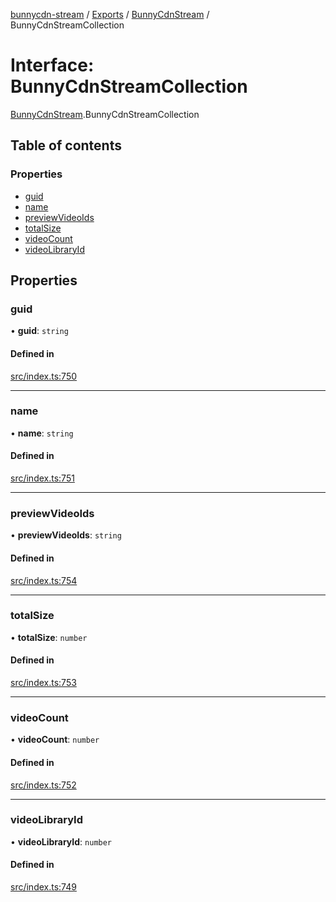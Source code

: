 [bunnycdn-stream](../README.md) / [Exports](../modules.md) / [BunnyCdnStream](../modules/BunnyCdnStream.md) / BunnyCdnStreamCollection

# Interface: BunnyCdnStreamCollection

[BunnyCdnStream](../modules/BunnyCdnStream.md).BunnyCdnStreamCollection

## Table of contents

### Properties

- [guid](BunnyCdnStream.BunnyCdnStreamCollection.md#guid)
- [name](BunnyCdnStream.BunnyCdnStreamCollection.md#name)
- [previewVideoIds](BunnyCdnStream.BunnyCdnStreamCollection.md#previewvideoids)
- [totalSize](BunnyCdnStream.BunnyCdnStreamCollection.md#totalsize)
- [videoCount](BunnyCdnStream.BunnyCdnStreamCollection.md#videocount)
- [videoLibraryId](BunnyCdnStream.BunnyCdnStreamCollection.md#videolibraryid)

## Properties

### guid

• **guid**: `string`

#### Defined in

[src/index.ts:750](https://github.com/dan-online/bunnycdn-stream/blob/a0d1e0a/src/index.ts#L750)

___

### name

• **name**: `string`

#### Defined in

[src/index.ts:751](https://github.com/dan-online/bunnycdn-stream/blob/a0d1e0a/src/index.ts#L751)

___

### previewVideoIds

• **previewVideoIds**: `string`

#### Defined in

[src/index.ts:754](https://github.com/dan-online/bunnycdn-stream/blob/a0d1e0a/src/index.ts#L754)

___

### totalSize

• **totalSize**: `number`

#### Defined in

[src/index.ts:753](https://github.com/dan-online/bunnycdn-stream/blob/a0d1e0a/src/index.ts#L753)

___

### videoCount

• **videoCount**: `number`

#### Defined in

[src/index.ts:752](https://github.com/dan-online/bunnycdn-stream/blob/a0d1e0a/src/index.ts#L752)

___

### videoLibraryId

• **videoLibraryId**: `number`

#### Defined in

[src/index.ts:749](https://github.com/dan-online/bunnycdn-stream/blob/a0d1e0a/src/index.ts#L749)
